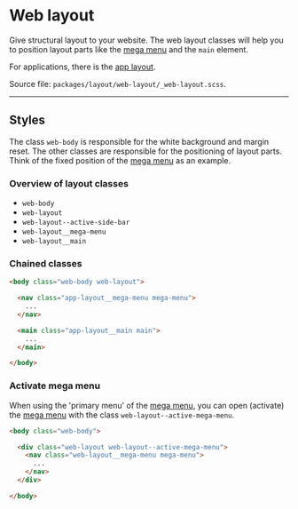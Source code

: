 # Web layout
Give structural layout to your website. The web layout classes will help you to position layout parts like the [mega menu](/#/layout/mega-menu) and the `main` element.

For applications, there is the [app layout](/#/layout/app-layout).

Source file: `packages/layout/web-layout/_web-layout.scss`.

---

## Styles
The class `web-body` is responsible for the white background and margin reset. The other classes are responsible for the positioning of layout parts. Think of the fixed position of the [mega menu](/#/layout/mega-menu) as an example.

### Overview of layout classes
* `web-body` 
* `web-layout` 
* `web-layout--active-side-bar`
* `web-layout__mega-menu`
* `web-layout__main`

### Chained classes 
```html
<body class="web-body web-layout">

  <nav class="app-layout__mega-menu mega-menu">
    ...
  </nav>

  <main class="app-layout__main main">
    ...
  </main>

</body>
```

### Activate mega menu
When using the 'primary menu' of the [mega menu](/#/layout/mega-menu), you can open (activate) the [mega menu](/#/layout/mega-menu) with the class `web-layout--active-mega-menu`. 

```html
<body class="web-body">

  <div class="web-layout web-layout--active-mega-menu">
    <nav class="web-layout__mega-menu mega-menu">
      ...
    </nav>
  </div>

</body>
```
